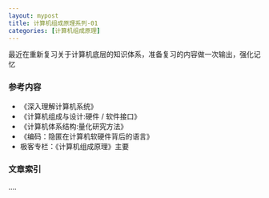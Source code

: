 ```yaml
---
layout: mypost
title: 计算机组成原理系列-01
categories: [计算机组成原理]
---
```


最近在重新复习关于计算机底层的知识体系，准备复习的内容做一次输出，强化记忆

### 参考内容
* 《深入理解计算机系统》 
* 《计算机组成与设计:硬件 / 软件接口》
* 《计算机体系结构:量化研究方法》
* 《编码：隐匿在计算机软硬件背后的语言》
*  极客专栏：《计算机组成原理》主要

### 文章索引
....

